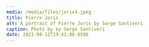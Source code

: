 ```yaml
---
media: /media/files/joris4.jpeg
title: Pierre Joris
alt: A portrait of Pierre Joris by Serge Santiveri
caption: Photo by by Serge Santiveri
date: 2021-08-12T19:41:00-0500
---
```

